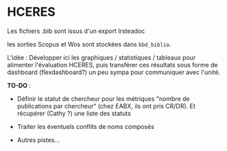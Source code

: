 # HCERES

Les fichiers .bib sont issus d'un export Irsteadoc 

les sorties Scopus et Wos sont stockées dans `bbd_biblio`.

L'idée : Développer ici les graphiques / statistiques / tableaux pour alimenter l'évaluation HCERES, puis transférer ces résultats sous forme de dashboard (flexdashboard?) un peu sympa pour communiquer avec l'unité.

**TO-DO** : 

- Définir le statut de chercheur pour les métriques "nombre de publications par chercheur" (chez EABX, ils ont pris CR/DR). Et récupérer (Cathy ?) une liste des statuts

- Traiter les éventuels conflits de noms composés

- Autres pistes...